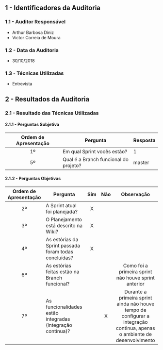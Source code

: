 ## 1 - Identificadores da Auditoria

### 1.1 - Auditor Responsável

- Arthur Barbosa Diniz
- Victor Correia de Moura


### 1.2 - Data da Auditoria

 - 30/10/2018

### 1.3 - Técnicas Utilizadas

- Entrevista

## 2 - Resultados da Auditoria

### 2.1 - Resultado das Técnicas Utilizadas

#### 2.1.1 - Perguntas Subjetiva

| Ordem de Apresentação | Pergunta | Resposta |
|:---:|---|---|
| 1º| Em qual Sprint vocês estão? | 1 |
| 5º| Qual é a Branch funcional do projeto? | master |

#### 2.1.2 - Perguntas Objetivas

| Ordem de Apresentação | Pergunta | Sim | Não | Observação |
|:---:|---|:---:|:---:|:---:|
| 2º| A Sprint atual foi planejada? | X |   | |
| 3º| O Planejamento está descrito na Wiki? | X |   | |
| 4º| As estórias da Sprint passada foram todas concluídas? | X |   | |
| 6º| As estórias feitas estão na Branch funcional? |  |   | Como foi a primeira sprint não houve sprint anterior|
| 7º| As funcionalidades estão integradas (integração contínua)? |  |  X |  Durante a primeira sprint ainda não houve tempo de configurar a integração continua, apenas o ambiente de desenvolvimento|
